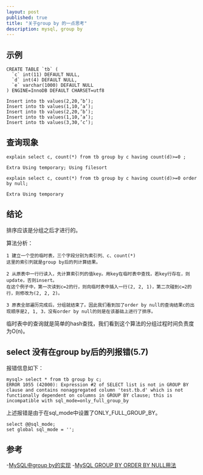 ```yaml
---
layout: post
published: true
title: "关于group by 的一点思考"
description: mysql, group by
---
```

## 示例
```
CREATE TABLE `tb` (
  `c` int(11) DEFAULT NULL,
  `d` int(4) DEFAULT NULL,
  `e` varchar(1000) DEFAULT NULL
) ENGINE=InnoDB DEFAULT CHARSET=utf8

Insert into tb values(2,20,’b’);
Insert into tb values(1,10,’a’);
Insert into tb values(2,20,’b’);
Insert into tb values(1,10,’a’);
Insert into tb values(3,30,’c’);
```

## 查询现象

```
explain select c, count(*) from tb group by c having count(d)>=0 ;

Extra Using temporary; Using filesort
```

```
explain select c, count(*) from tb group by c having count(d)>=0 order by null;

Extra Using temporary
```

## 结论

排序应该是分组之后才进行的。

算法分析： 
```
1 建立一个空的临时表，三个字段分别为索引列、c、count(*)
这里的索引列就是group by后的列计算结果。

2 从原表中一行行读入，先计算索引列的值key。用key在临时表中查找，若key行存在，则update，否则insert。
在这个例子中，第一次读到c=2的行，则向临时表中插入一行(2, 2, 1)，第二次碰到c=2的行，则修改为(2, 2, 2)。

3 原表全部遍历完成后，分组就结束了。因此我们看到加了order by null的查询结果c的出现顺序是2, 1, 3，没有order by null的则是在该基础上进行了排序。
```

临时表中的查询就是简单的hash查找，我们看到这个算法的分组过程时间负责度为O(n)。

## select 没有在group by后的列报错(5.7)
报错信息如下：

```
mysql> select * from tb group by c;
ERROR 1055 (42000): Expression #2 of SELECT list is not in GROUP BY clause and contains nonaggregated column 'test.tb.d' which is not functionally dependent on columns in GROUP BY clause; this is incompatible with sql_mode=only_full_group_by
```

上述报错是由于在sql_mode中设置了ONLY_FULL_GROUP_BY。

```
select @@sql_mode;
set global sql_mode = '';
```

## 参考
-[MySQL中group by的实现](http://dinglin.iteye.com/blog/1560634) 
-[MySQL GROUP BY ORDER BY NULL用法](http://www.databaseclub.com/2014/09/mysql-group-by-order-by-null/)
